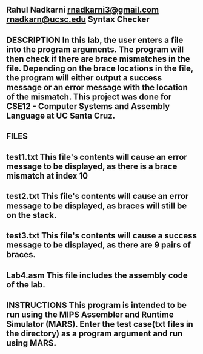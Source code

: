 Rahul Nadkarni
rnadkarni3@gmail.com
rnadkarn@ucsc.edu
Syntax Checker
-----------
DESCRIPTION
In this lab, the user enters a file into the program arguments. The program will then check if there are brace mismatches in the file. Depending on the brace locations in the file, the program will either output a success message or an error message with the location of the mismatch. This project was done for CSE12 - Computer Systems and Assembly Language at UC Santa Cruz.
-----------
FILES
-
test1.txt
This file's contents will cause an error message to be displayed, as there is a brace mismatch at index 10
-
test2.txt
This file's contents will cause an error message to be displayed, as braces will still be on the stack.
-
test3.txt
This file's contents will cause a success message to be displayed, as there are 9 pairs of braces.
-
Lab4.asm
This file includes the assembly code of the lab.
-----------
INSTRUCTIONS
This program is intended to be run using the MIPS Assembler and Runtime Simulator
(MARS). Enter the test case(txt files in the directory) as a program argument and run using MARS.
--------
